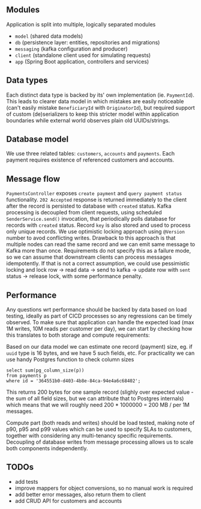 ## Modules

Application is split into multiple, logically separated modules

* `model` (shared data models)
* `db` (persistence layer: entities, repositories and migrations)
* `messaging` (kafka configuration and producer)
* `client` (standalone client used for simulating requests)
* `app` (Spring Boot application, controllers and services)

## Data types

Each distinct data type is backed by its' own implementation (ie. `PaymentId`). This leads to clearer data model
in which mistakes are easily noticeable (can't easily mistake `BeneficiaryId` with `OriginatorId`), but required support of
custom (de)serializers to keep this stricter model within application boundaries while external world observes plain old UUIDs/strings.

## Database model

We use three related tables: `customers`, `accounts` and `payments`. Each payment requires existence of referenced customers and accounts.

## Message flow

`PaymentsController` exposes `create payment` and `query payment status` functionality.
`202 Accepted` response is returned immediately to the client after the record is persisted to database with `created` status.
Kafka processing is decoupled from client requests, using scheduled `SenderService.send()` invocation, that periodically polls
database for records with `created` status. Record `key` is also stored and used to process only unique records.
We use optimistic locking approach using `@Version` number to avod conflicting writes. Drawback to this approach is that 
multiple nodes can read the same record and we can emit same message to Kafka more than once. Requirements do not specify this
as a failure mode, so we can assume that downstream clients can process messages idempotently. If that is not a correct assumption, we could
use pessimistic locking and lock row -> read data -> send to kafka -> update row with `sent` status -> release lock, with 
some performance penalty.

## Performance

Any questions wrt performance should be backed by data based on load testing, ideally as part of CICD processes 
so any regressions can be timely observed. To make sure that application can handle the expected load 
(max 1M writes, 10M reads per customer per day), we can start by checking how this translates to both storage and compute requirements:

Based on our data model we can estimate one record (payment) size, eg. if `uuid` type is 16 bytes, and we have 5 such fields, etc. 
For practicality we can use handy Postgres function to check column sizes
```
select sum(pg_column_size(p))
from payments p
where id = '364551b0-d403-4b8e-84ca-94e4a6c68402';
```
This returns 200 bytes for one sample record (slighly over expected value - the sum of all field sizes, but we can attribute that to Postgres internals)
which means that we will roughly need 200 * 1000000 = 200 MB / per 1M messages.

Compute part (both reads and writes) should be load tested, making note of p90, p95 and p99 values which can be used to specify
SLAs to customers, together with considering any multi-tenancy specific requirements.
Decoupling of database writes from message processing allows us to scale both components independently.

## TODOs

* add tests
* improve mappers for object conversions, so no manual work is required
* add better error messages, also return them to client
* add CRUD API for customers and accounts
